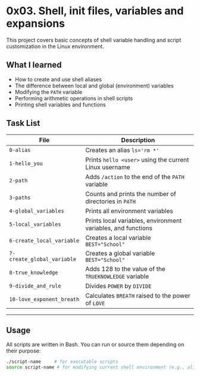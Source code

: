 # 0x03. Shell, init files, variables and expansions

This project covers basic concepts of shell variable handling and script customization in the Linux environment.

## What I learned

- How to create and use shell aliases
- The difference between local and global (environment) variables
- Modifying the `PATH` variable
- Performing arithmetic operations in shell scripts
- Printing shell variables and functions

## Task List

| File                       | Description                                                |
|----------------------------|------------------------------------------------------------|
| `0-alias`                  | Creates an alias `ls='rm *'`                               |
| `1-hello_you`              | Prints `hello <user>` using the current Linux username     |
| `2-path`                   | Adds `/action` to the end of the `PATH` variable           |
| `3-paths`                  | Counts and prints the number of directories in `PATH`      |
| `4-global_variables`       | Prints all environment variables                           |
| `5-local_variables`        | Prints local variables, environment variables, and functions |
| `6-create_local_variable`  | Creates a local variable `BEST="School"`                   |
| `7-create_global_variable` | Creates a global variable `BEST="School"`                  |
| `8-true_knowledge`         | Adds 128 to the value of the `TRUEKNOWLEDGE` variable      |
| `9-divide_and_rule`        | Divides `POWER` by `DIVIDE`                                |
| `10-love_exponent_breath`  | Calculates `BREATH` raised to the power of `LOVE`          |

---

## Usage

All scripts are written in Bash. You can run or source them depending on their purpose:

```bash
./script-name     # for executable scripts
source script-name # for modifying current shell environment (e.g., aliases, PATH)
